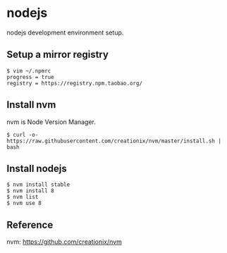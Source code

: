 # nodejs

nodejs development environment setup.

## Setup a mirror registry

```
$ vim ~/.npmrc
progress = true
registry = https://registry.npm.taobao.org/
```

## Install nvm

nvm is Node Version Manager.

```
$ curl -o- https://raw.githubusercontent.com/creationix/nvm/master/install.sh | bash
```

## Install nodejs

```
$ nvm install stable
$ nvm install 8
$ nvm list
$ nvm use 8
```

## Reference

nvm: https://github.com/creationix/nvm
